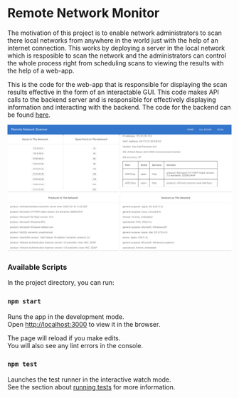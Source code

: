# Remote Network Monitor

The motivation of this project is to enable network administrators to scan there local networks from anywhere in the world just with the help of an internet connection. This works by deploying a server in the local network which is resposible to scan the network and the administrators can control the whole process right from scheduling scans to viewing the results with the help of a web-app.

This is the code for the web-app that is responsible for displaying the scan results effective in the form of an interactable GUI. This code makes API calls to the backend server and is responsible for effectively displaying information and interacting with the backend. The code for the backend can be found [here](https://github.com/AchyutChaudhary/vulnerability_assessment).

<kbd>
  <img src="https://github.com/achalsaharan/capstone-frontend/blob/master/readmeImg1.png">
</kbd>

### Available Scripts

In the project directory, you can run:

### `npm start`

Runs the app in the development mode.<br />
Open [http://localhost:3000](http://localhost:3000) to view it in the browser.

The page will reload if you make edits.<br />
You will also see any lint errors in the console.

### `npm test`

Launches the test runner in the interactive watch mode.<br />
See the section about [running tests](https://facebook.github.io/create-react-app/docs/running-tests) for more information.


